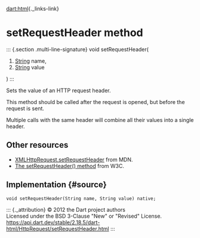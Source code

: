 [dart:html](../../dart-html/dart-html-library){._links-link}

setRequestHeader method
=======================

::: {.section .multi-line-signature}
void setRequestHeader(

1.  [String](../../dart-core/string-class) name,
2.  [String](../../dart-core/string-class) value

)
:::

Sets the value of an HTTP request header.

This method should be called after the request is opened, but before the
request is sent.

Multiple calls with the same header will combine all their values into a
single header.

Other resources
---------------

-   [XMLHttpRequest.setRequestHeader](https://developer.mozilla.org/en-US/docs/Web/API/XMLHttpRequest#setRequestHeader())
    from MDN.
-   [The setRequestHeader()
    method](http://www.w3.org/TR/XMLHttpRequest/#the-setrequestheader()-method)
    from W3C.

Implementation {#source}
--------------

``` {.language-dart data-language="dart"}
void setRequestHeader(String name, String value) native;
```

::: {._attribution}
© 2012 the Dart project authors\
Licensed under the BSD 3-Clause \"New\" or \"Revised\" License.\
<https://api.dart.dev/stable/2.18.5/dart-html/HttpRequest/setRequestHeader.html>
:::
